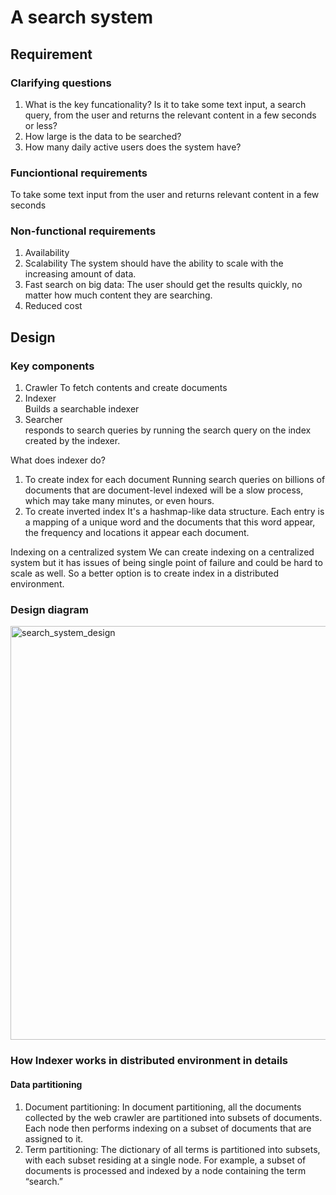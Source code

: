 # A search system
## Requirement
### Clarifying questions
1. What is the key funcationality? Is it to take some text input, a search query, from the user and returns the relevant content in a few seconds or less?
1. How large is the data to be searched?
1. How many daily active users does the system have?

### Funciontional requirements
To take some text input from the user and returns relevant content in a few seconds

### Non-functional requirements
1. Availability
2. Scalability
The system should have the ability to scale with the increasing amount of data.
3. Fast search on big data:
The user should get the results quickly, no matter how much content they are searching.
4. Reduced cost

## Design
### Key components
1. Crawler 
To fetch contents and create documents
1. Indexer  
Builds a searchable indexer 
1. Searcher  
responds to search queries by running the search query on the index created by the indexer.

What does indexer do?
1. To create index for each document
Running search queries on billions of documents that are document-level indexed will be a slow process, which may take many minutes, or even hours.
1. To create inverted index
It's a hashmap-like data structure. Each entry is a mapping of a unique word and the documents that this word appear, the frequency and locations it appear each document.

Indexing on a centralized system
We can create indexing on a centralized system but it has issues of being single point of failure and could be hard to scale as well. So a better option is to create index in a distributed environment.

### Design diagram

<img width="662" alt="search_system_design" src="https://github.com/toextendmylimits/system_design/assets/10056698/abc1d96d-ee39-42e5-9f3b-8e80c0125b20">

### How Indexer works in distributed environment in details
#### Data partitioning
1. Document partitioning:
In document partitioning, all the documents collected by the web crawler are partitioned into subsets of documents. Each node then performs indexing on a subset of documents that are assigned to it.
1. Term partitioning:
The dictionary of all terms is partitioned into subsets, with each subset residing at a single node. For example, a subset of documents is processed and indexed by a node containing the term “search.”
#### 
